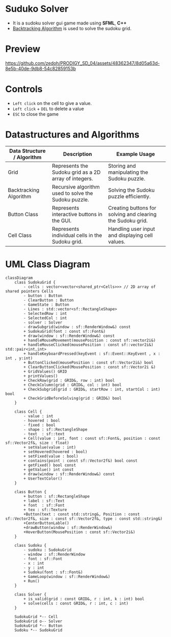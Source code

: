 # Suduko Solver
- It is a sudoku solver gui game made using **SFML**, **C++**
- [Backtracking Algorithm](https://en.wikipedia.org/wiki/Backtracking) is used to solve the sudoku grid.

# Preview
https://github.com/zedoh/PRODIGY_SD_04/assets/48362347/8d05a63d-8e5b-40de-9db8-54c82859153b
# Controls
- `Left click` on the cell to give a value.
- `Left click` + `DEL` to delete a value
- `ESC` to close the game
# Datastructures and Algorithms 
| Data Structure / Algorithm | Description | Example Usage |
| -------------------------- | ----------- | ------------- |
| Grid                       | Represents the Sudoku grid as a 2D array of integers. | Storing and manipulating the Sudoku puzzle. |
| Backtracking Algorithm     | Recursive algorithm used to solve the Sudoku puzzle. | Solving the Sudoku puzzle efficiently. |
| Button Class               | Represents interactive buttons in the GUI. | Creating buttons for solving and clearing the Sudoku grid. |
| Cell Class                 | Represents individual cells in the Sudoku grid. | Handling user input and displaying cell values. |

# UML Class Diagram
```mermaid
classDiagram
    class SudokuGrid {
        - cells : vector<vector<shared_ptr<Cells>>> // 2D array of shared pointers Cells
        - button : Button
        - ClearButton : Button 
        - GameState : Button
        - Lines : std::vector<sf::RectangleShape>
        - SelectedRow : int 
        - SelectedCol : int 
        - solver : Solver
        - drawSubgrid(window : sf::RenderWindow&) const
        + SudokuGrid(font : const sf::Font&)
        + draw(window : sf::RenderWindow&) const
        + handleMouseMovement(mousePosition : const sf::vector2i&)
        + handleMouseClicked(mousePosition : const sf::vector2i&) std::pair<int,int>
        + handleKeyboardPressed(keyEvent : sf::Event::KeyEvent , x : int , y:int)
        + ButtonClicked(mousePosition : const sf::Vector2i&) bool
        + ClearButtonClicked(MousePosition : const sf::Vector2i &)
        + GridValues() GRID
        + printValues()
        + CheckRow(grid : GRID&, row : int) bool
        + CheckColumn(grid : GRID&, col : int) bool
        + CheckSubgrid(grid : GRID&, startRow : int, startCol : int) bool
        + CheckGridBeforeSolving(grid : GRID&) bool
    }
    
    class Cell {
        - value : int
        - hovered : bool
        - fixed : bool
        - shape : sf::RectangleShape
        - text  : sf::text
        + Cell(value : int, font : const sf::Font&, position : const sf::Vector2f&, size : float)
        + setValue(value : int)
        + setHovered(hovered : bool)
        + setFixed(value : bool)
        + contains(point : const sf::Vector2f&) bool const
        + getFixed() bool const
        + getValue() int const
        + draw(window : sf::RenderWindow&) const 
        + UserTextColor() 
    }
    
    class Button {
        + button : sf::RectangleShape
        + label : sf::Text
        + font  : sf::Font
        + tex : sf::Texture
        +Button(text : const std::string&, Position : const sf::Vector2f&, size : const sf::Vector2f&, type : const std::string&)
        +CenterButtonLable()
        +drawButton(window : sf::RenderWindow&)
        +HoverButton(MousePosition : const sf::Vector2i&)
    }

    class Sudoku {
        - sudoku : SudokuGrid
        - window : sf::RenderWindow
        - font : sf::Font 
        - x : int
        - y : int
        + Sudoku(font : sf::Font&)
        + GameLoop(window : sf::RenderWindow&)
        + Run()
    }

    class Solver {
        + is_valid(grid : const GRID&, r : int, k : int) bool
        + solve(cells : const GRID&, r : int, c : int)
    }

    SudokuGrid *-- Cell
    SudokuGrid o-- Solver
    SudokuGrid *-- Button
    Sudoku *-- SudokuGrid
```
